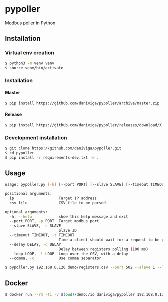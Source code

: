 # pypoller
Modbus poller in Python

## Installation

### Virtual env creation
```bash
$ python3 -m venv venv
$ source venv/bin/activate
```

### Installation

#### Master

```bash
$ pip install https://github.com/daniviga/pypoller/archive/master.zip
```

#### Release

```bash
$ pip install https://github.com/daniviga/pypoller/releases/download/X.Y.Z/pypoller-X.Y.Z-py3-none-any.whl
```

### Development installation
```bash
$ git clone https://github.com/daniviga/pypoller.git
$ cd pypoller
$ pip install -r requirements-dev.txt -e .
```

## Usage
```bash
usage: pypoller.py [-h] [--port PORT] [--slave SLAVE] [--timeout TIMEOUT] [--delay DELAY] [--loop LOOP] [--comma] ip csv_file

positional arguments:
  ip                    Target IP address
  csv_file              CSV file to be parsed

optional arguments:
  -h, --help            show this help message and exit
  --port PORT, -p PORT  Target modbus port
  --slave SLAVE, -s SLAVE
                        Slave ID
  --timeout TIMEOUT, -t TIMEOUT
                        Time a client should wait for a request to be processed (3 seconds)
  --delay DELAY, -d DELAY
                        Delay between registers polling (100 ms)
  --loop LOOP, -l LOOP  Loop over the CSV, with a delay
  --comma, -c           Use comma separator

$ pypoller.py 192.168.0.120 demo/registers.csv --port 502 --slave 1 --loop 1 --delay 0.01
```


## Docker
```bash
$ docker run --rm -ti -v $(pwd)/demo:/io daniviga/pypoller 192.168.0.120 /io/registers.csv --port 502 --slave 1 --loop 1 --delay 0.01
```
